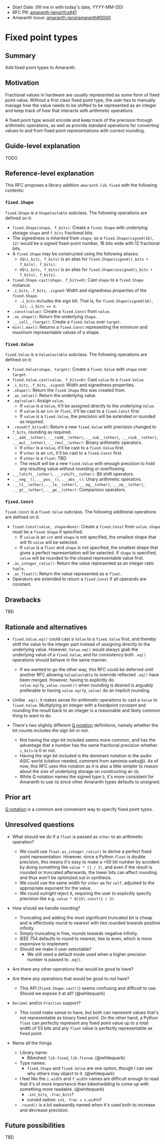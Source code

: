 - Start Date: (fill me in with today's date, YYYY-MM-DD)
- RFC PR: [amaranth-lang/rfcs#41](https://github.com/amaranth-lang/rfcs/pull/41)
- Amaranth Issue: [amaranth-lang/amaranth#0000](https://github.com/amaranth-lang/amaranth/issues/0000)

# Fixed point types

## Summary
[summary]: #summary

Add fixed point types to Amaranth.

## Motivation
[motivation]: #motivation

Fractional values in hardware are usually represented as some form of fixed point value.
Without a first class fixed point type, the user has to manually manage how the value needs to be shifted to be represented as an integer and keep track of how that interacts with arithmetic operations.

A fixed point type would encode and keep track of the precision through arithmetic operations, as well as provide standard operations for converting values to and from fixed point representations with correct rounding.

## Guide-level explanation
[guide-level-explanation]: #guide-level-explanation

TODO

## Reference-level explanation
[reference-level-explanation]: #reference-level-explanation

This RFC proposes a library addition `amaranth.lib.fixed` with the following contents:

### `fixed.Shape`

`fixed.Shape` is a `ShapeCastable` subclass.
The following operations are defined on it:

- `fixed.Shape(shape, f_bits)`: Create a `fixed.Shape` with underlying storage `shape` and `f_bits` fractional bits.
- The signedness is inherited from `shape`, so a `fixed.Shape(signed(16), 12)` would be a signed fixed-point number, 16 bits wide with 12 fractional bits.
- A `fixed.Shape` may be constructed using the following aliases:
    - `SQ(i_bits, f_bits)` is an alias for `fixed.Shape(signed(i_bits + f_bits), f_bits)`.
    - `UQ(i_bits, f_bits)` is an alias for `fixed.Shape(unsigned(i_bits + f_bits), f_bits)`.
- `fixed.Shape.cast(shape, f_bits=0)`: Cast `shape` to a `fixed.Shape` instance.
- `.i_bits`, `.f_bits`, `.signed`: Width and signedness properties of the `fixed.Shape`.
    - `.i_bits` includes the sign bit. That is, for `fixed.Shape(signed(16), 12)`, `.i_bits == 4`.
- `.const(value)`: Create a `fixed.Const` from `value`.
- `.as_shape()`: Return the underlying `Shape`.
- `.__call__(target)`: Create a `fixed.Value` over `target`.
- `min()`, `max()`: Returns a `fixed.Const` representing the minimum and maximum representable values of a shape.

### `fixed.Value`

`fixed.Value` is a `ValueCastable` subclass.
The following operations are defined on it:

- `fixed.Value(shape, target)`: Create a `fixed.Value` with `shape` over `target`.
- `fixed.Value.cast(value, f_bits=0)`: Cast `value` to a `fixed.Value`.
- `.i_bits`, `.f_bits`, `.signed`: Width and signedness properties.
- `.shape()`: Return the `fixed.Shape` this was created from.
- `.as_value()`: Return the underlying value.
- `.eq(value)`: Assign `value`.
  - If `value` is a `Value`, it'll be assigned directly to the underlying `Value`.
  - If `value` is an `int` or `float`, it'll be cast to a `fixed.Const` first.
  - If `value` is a `fixed.Value`, the precision will be extended or rounded as required.
- `.round(f_bits=0)`: Return a new `fixed.Value` with precision changed to `f_bits`, rounding as required.
- `.__add__(other)`, `.__radd__(other)`, `.__sub__(other)`, `.__rsub__(other)`, `.__mul__(other)`, `.__rmul__(other)`: Binary arithmetic operators.
  - If `other` is a `Value`, it'll be cast to a `fixed.Value` first.
  - If `other` is an `int`, it'll be cast to a `fixed.Const` first.
  - If `other` is a `float`: TBD
  - The result will be a new `fixed.Value` with enough precision to hold any resulting value without rounding or overflowing.
- `.__lshift__(other)`, `.__rshift__(other)`: Bit shift operators.
- `.__neg__()`, `.__pos__()`, `.__abs__()`: Unary arithmetic operators.
- `.__lt__(other)`, `.__le__(other)`, `.__eq__(other)`, `.__ne__(other)`, `.__gt__(other)`, `.__ge__(other)`: Comparison operators.

### `fixed.Const`

`fixed.Const` is a `fixed.Value` subclass.
The following additional operations are defined on it:

- `fixed.Const(value, shape=None)`: Create a `fixed.Const` from `value`. `shape` must be a `fixed.Shape` if specified.
  - If `value` is an `int` and `shape` is not specified, the smallest shape that will fit `value` will be selected.
  - If `value` is a `float` and `shape` is not specified, the smallest shape that gives a perfect representation will be selected.
    If `shape` is specified, `value` will be rounded to the closest representable value first.
- `.as_integer_ratio()`: Return the value represented as an integer ratio `tuple`.
- `.as_float()`: Return the value represented as a `float`.
- Operators are extended to return a `fixed.Const` if all operands are constant.

## Drawbacks
[drawbacks]: #drawbacks

TBD

## Rationale and alternatives
[rationale-and-alternatives]: #rationale-and-alternatives

- `fixed.Value.eq()` could cast a `Value` to a `fixed.Value` first, and thereby shift the value to the integer part instead of assigning directly to the underlying value.
  However, `Value.eq()` would always grab the underlying value of a `fixed.Value`, and for consistency both `.eq()` operations should behave in the same manner.
  - If we wanted to go the other way, this RFC could be deferred until another RFC allowing `ValueCastable` to override reflected `.eq()` have been merged.
    However, having to explicitly do `value.eq(fp_value.round())` when rounding is desired is arguably preferable to having `value.eq(fp_value)` do an implicit rounding.

- Unlike `.eq()`, it makes sense for arithmetic operations to cast a `Value` to `fixed.Value`.
  Multiplying an integer with a fixedpoint constant and rounding the result back to an integer is a reasonable and likely common thing to want to do.

- There's two slightly different [Q notation](https://en.wikipedia.org/wiki/Q_(number_format)) definitions, namely whether the bit counts includes the sign bit or not.
    - Not having the sign bit included seems more common, and has the advantage that a number has the same fractional precision whether `i_bits` is 0 or not.
    - Having the sign bit included is the dominant notation in the audio ASIC world (citation needed, comment from samimia-swks@). As of now, this RFC uses this notation as it is also a little simpler to reason about the size of underlying storage on constructing an `SQ`.
    - While Q notation names the signed type `Q`, it's more consistent for Amaranth to use `SQ` since other Amaranth types defaults to unsigned.

## Prior art
[prior-art]: #prior-art

[Q notation](https://en.wikipedia.org/wiki/Q_(number_format)) is a common and convenient way to specify fixed point types.

## Unresolved questions
[unresolved-questions]: #unresolved-questions

- What should we do if a `float` is passed as `other` to an arithmetic operation?
  - We could use `float.as_integer_ratio()` to derive a perfect fixed point representation.
    However, since a Python `float` is double precision, this means it's easy to make a >50 bit number by accident by doing something like `value * (1 / 3)`, and even if the result is rounded or truncated afterwards, the lower bits can affect rounding and thus won't be optimized out in synthesis.
  - We could use the same width for `other` as for `self`, adjusted to the appropriate exponent for the value.
  - We could outright reject it, requiring the user to explicitly specify precision like e.g. `value * Q(15).const(1 / 3)`.

- How should we handle rounding?
  - Truncating and adding the most significant truncated bit is cheap and is effectively round to nearest with ties rounded towards positive infinity.
  - Simply truncating is free, rounds towards negative infinity.
  - IEEE 754 defaults to round to nearest, ties to even, which is more expensive to implement.
  - Should we make it user selectable?
    - We still need a default mode used when a higher precision number is passed to `.eq()`.

- Are there any other operations that would be good to have?

- Are there any operations that would be good to *not* have?
  - This API (`fixed.Shape.cast()`) seems confusing and difficult to use. Should we expose it at all? (@whitequark)

- `Decimal` and/or `Fraction` support?
  - This could make sense to have, but both can represent values that's not representable as binary fixed point.
    On the other hand, a Python `float` can perfectly represent any fixed point value up to a total width of 53 bits and any `float` value is perfectly representable as fixed point.

- Name all the things.
  - Library name:
    - Bikeshed: `lib.fixed`, `lib.fixnum`. (@whitequark)
  - Type names:
    - `fixed.Shape` and `fixed.Value` are one option, though I can see why others may object to it. (@whitequark)
  - I feel like the `i_width` and `f_width` names are difficult enough to read that it's of more importance than bikeshedding to come up with something more readable. (@whitequark)
    - `.int_bits`, `.frac_bits`?
    - cursed option: `int, frac = x.width`?
  - `.round()` is a bit awkwardly named when it's used both to increase and decrease precision.

## Future possibilities
[future-possibilities]: #future-possibilities

TBD
